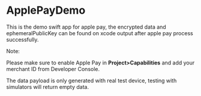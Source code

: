 # ApplePayDemo
This is the demo swift app for apple pay, the encrypted data and ephemeralPublicKey can be found on xcode output after apple pay process successfully.

Note: 

Please make sure to enable Apple Pay in <b>Project>Capabilities</b> and add your merchant ID from Developer Console.

The data payload is only generated with real test device, testing with simulators will return empty data. 
